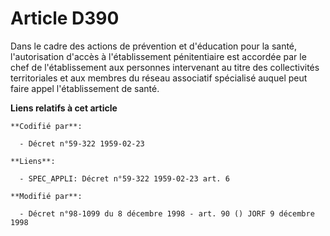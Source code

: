 # Article D390

Dans le cadre des actions de prévention et d'éducation pour la santé, l'autorisation d'accès à l'établissement pénitentiaire
est accordée par le chef de l'établissement aux personnes intervenant au titre des collectivités territoriales et aux membres
du réseau associatif spécialisé auquel peut faire appel l'établissement de santé.

**Liens relatifs à cet article**

	**Codifié par**:

	  - Décret n°59-322 1959-02-23

	**Liens**:

	  - SPEC_APPLI: Décret n°59-322 1959-02-23 art. 6

	**Modifié par**:

	  - Décret n°98-1099 du 8 décembre 1998 - art. 90 () JORF 9 décembre 1998
